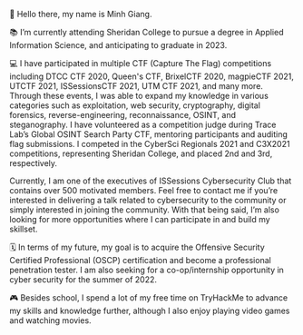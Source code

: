 👋 Hello there, my name is Minh Giang.

📚 I’m currently attending Sheridan College to pursue a degree in 
Applied Information Science, and anticipating to graduate in 2023.

💻 I have participated in multiple CTF (Capture The Flag) competitions including 
DTCC CTF 2020, Queen's CTF, BrixelCTF 2020, magpieCTF 2021, UTCTF 2021, 
ISSessionsCTF 2021, UTM CTF 2021, and many more. 
Through these events, I was able to expand my knowledge in various categories such as exploitation,
web security, cryptography, digital forensics, reverse-engineering, reconnaissance, OSINT, and steganography. 
I have volunteered as a competition judge during Trace Lab’s Global OSINT Search Party CTF, mentoring participants 
and auditing flag submissions. I competed in the CyberSci Regionals 2021 and C3X2021 competitions, representing Sheridan College, 
and placed 2nd and 3rd, respectively.

Currently, I am one of the executives of ISSessions Cybersecurity Club that contains over 500 motivated members. 
Feel free to contact me if you’re interested in delivering a talk related to cybersecurity to the community or simply 
interested in joining the community. With that being said, I’m also looking for more opportunities where I can participate 
in and build my skillset.

🗓 In terms of my future, my goal is to acquire the Offensive Security Certified Professional (OSCP) certification 
and become a professional penetration tester. I am also seeking for a co-op/internship opportunity in cyber security 
for the summer of 2022.

🎮 Besides school, I spend a lot of my free time on TryHackMe to advance my skills and knowledge further, although 
I also enjoy playing video games and watching movies.

<!---
giangm/giangm is a ✨ special ✨ repository because its `README.md` (this file) appears on your GitHub profile.
You can click the Preview link to take a look at your changes.
--->
